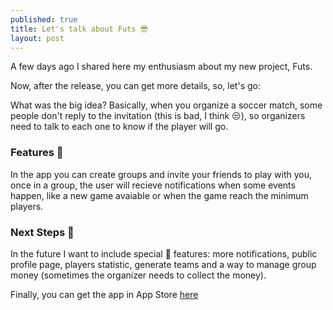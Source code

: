 ```yaml
---
published: true
title: Let's talk about Futs 😎
layout: post
---
```

A few days ago I shared here my enthusiasm about my new project, Futs.

Now, after the release, you can get more details, so, let's go:

What was the big idea? Basically, when you organize a soccer match, some people don't reply to the invitation (this is bad, I think 😒), so organizers need to talk to each one to know if the player will go.

### Features 🚀

In the app you can create groups and invite your friends to play with you, once in a group, the user will recieve notifications when some events happen, like a new game avaiable or when the game reach the minimum players.

### Next Steps 🏃

In the future I want to include special 🌟 features: more notifications, public profile page, players statistic, generate teams and a way to manage group money (sometimes the organizer needs to collect the money).

Finally, you can get the app in App Store [here](https://itunes.apple.com/us/app/futs-organize-partidas-futebol/id1086305668?mt=8)
